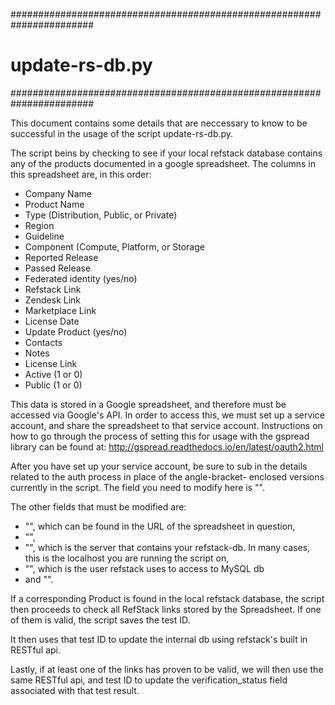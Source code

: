 #######################################################################
#                           update-rs-db.py                           #
#######################################################################

This document contains some details that are neccessary to know to be
successful in the usage of the script update-rs-db.py.

The script beins by checking to see if your local refstack database
contains any of the products documented in a google spreadsheet. The
columns in this spreadsheet are, in this order:
 - Company Name
 - Product Name
 - Type (Distribution, Public, or Private)
 - Region
 - Guideline
 - Component (Compute, Platform, or Storage
 - Reported Release
 - Passed Release
 - Federated identity (yes/no)
 - Refstack Link
 - Zendesk Link
 - Marketplace Link
 - License Date
 - Update Product (yes/no)
 - Contacts
 - Notes
 - License Link
 - Active (1 or 0)
 - Public (1 or 0)

This data is stored in a Google spreadsheet, and therefore must be
accessed via Google's API. In order to access this, we must set up a
service account, and share the spreadsheet to that service account.
Instructions on how to go through the process of setting this for
usage with the gspread library can be found at:
http://gspread.readthedocs.io/en/latest/oauth2.html

After you have set up your service account, be sure to sub in the
details related to the auth process in place of the angle-bracket-
enclosed versions currently in the script. The field you need to
modify here is "<google api credential json file>".

The other fields that must be modified are:
 - "<google spreadsheet document id>", which can be found in the URL
    of the spreadsheet in question,
 - "<spreadsheet name>",
 - "<refstack server>", which is the server that contains your
    refstack-db. In many cases, this is the localhost you are running
    the script on,
 - "<user>", which is the user refstack uses to access to MySQL db
 - and "<password>".

If a corresponding Product is found in the local refstack database, the
script then proceeds to check all RefStack links stored by the Spreadsheet.
If one of them is valid, the script saves the test ID.

It then uses that test ID to update the internal db using refstack's built
in RESTful api.

Lastly, if at least one of the links has proven to be valid, we will
then use the same RESTful api, and test ID to update the verification_status
field associated with that test result.

